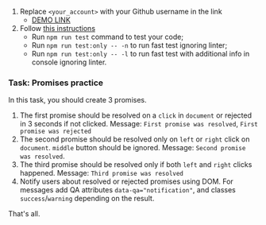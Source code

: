 1. Replace `<your_account>` with your Github username in the link
    - [DEMO LINK](https://Kirill-Osypov.github.io/js_promises_practice_DOM/)
2. Follow [this instructions](https://mate-academy.github.io/layout_task-guideline/)
    - Run `npm run test` command to test your code;
    - Run `npm run test:only -- -n` to run fast test ignoring linter;
    - Run `npm run test:only -- -l` to run fast test with additional info in console ignoring linter.


### Task: Promises practice

In this task, you should create 3 promises.
1. The first promise should be resolved on a `click` in `document` or rejected in 3 seconds if not clicked. Message: `First promise was resolved`, `First promise was rejected`
2. The second promise should be resolved only on `left` or `right` click on `document`. `middle` button should be ignored. Message: `Second promise was resolved`.
3. The third promise should be resolved only if both `left` and `right` clicks happened. Message: `Third promise was resolved`
4. Notify users about resolved or rejected promises using DOM. For messages add QA attributes `data-qa="notification"`, and classes `success`/`warning` depending on the result.

That's all.

